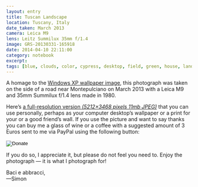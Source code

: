 ```yaml
--- 
layout: entry
title: Tuscan Landscape
location: Tuscany, Italy
date_taken: March 2013
camera: Leica M9
lens: Leitz Summilux 35mm f/1.4
image: GRS-20130331-165918
date: 2014-04-10 22:11:00
category: notebook
excerpt:
tags: [blue, clouds, color, cypress, desktop, field, green, house, landscape, mountain, tuscan, tuscany, windowsxp, windows xp, wallpaper]
---
```


A homage to the [Windows XP wallpaper image](https://en.wikipedia.org/wiki/Charles_O%27Rear "Taken by photographer Charles O'Rear."), this photograph was taken on the side of a road near Montepulciano on March 2013 with a Leica M9 and 35mm Summilux f/1.4 lens made in 1980. 

Here’s [a full-resolution version <i class="small quiet">(5212×3468 pixels 11mb JPEG)</i>](/images/GRS-20130331-165918-tuscan-landscape.jpg "Right-click and Save As or Save Link As to download.") that you can use personally, perhaps as your computer desktop’s wallpaper or a print for your or a good friend’s wall. If you use the picture and want to say thanks you can buy me a glass of wine or a coffee with a suggested amount of 3 Euros sent to me via PayPal using the following button:

<form action="https://www.paypal.com/cgi-bin/webscr" method="post" target="_top" >
<input type="hidden" name="cmd" value="_s-xclick">
<input type="hidden" name="hosted_button_id" value="ERB3XKZ7C3N7C">
<input type="image" src="/images/donate.gif" border="0" name="submit" alt="Donate" title="Thank you for considering buying me a glass of wine or a coffee, I appreciate your kindness very much!" style="background:none; border:0; padding:0;">
<img alt="" border="0" src="https://www.paypalobjects.com/en_US/i/scr/pixel.gif" width="1" height="1">
</form>

If you do so, I appreciate it, but please do not feel you need to. Enjoy the photograph — it is what I photograph for! 

Baci e abbracci,  
—Simon